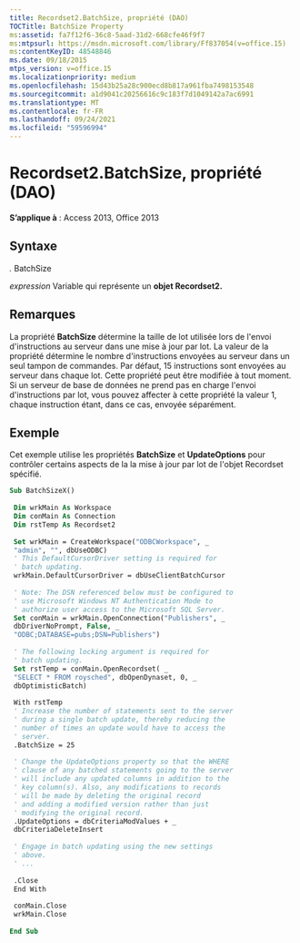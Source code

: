 ```yaml
---
title: Recordset2.BatchSize, propriété (DAO)
TOCTitle: BatchSize Property
ms:assetid: fa7f12f6-36c8-5aad-31d2-668cfe46f9f7
ms:mtpsurl: https://msdn.microsoft.com/library/Ff837054(v=office.15)
ms:contentKeyID: 48548846
ms.date: 09/18/2015
mtps_version: v=office.15
ms.localizationpriority: medium
ms.openlocfilehash: 15d43b25a28c900ecd8b817a961fba7498153548
ms.sourcegitcommit: a1d9041c20256616c9c183f7d1049142a7ac6991
ms.translationtype: MT
ms.contentlocale: fr-FR
ms.lasthandoff: 09/24/2021
ms.locfileid: "59596994"
---
```

# <a name="recordset2batchsize-property-dao"></a>Recordset2.BatchSize, propriété (DAO)


**S’applique à** : Access 2013, Office 2013

## <a name="syntax"></a>Syntaxe

*.* BatchSize

*expression* Variable qui représente un **objet Recordset2.**

## <a name="remarks"></a>Remarques

La propriété **BatchSize** détermine la taille de lot utilisée lors de l'envoi d'instructions au serveur dans une mise à jour par lot. La valeur de la propriété détermine le nombre d'instructions envoyées au serveur dans un seul tampon de commandes. Par défaut, 15 instructions sont envoyées au serveur dans chaque lot. Cette propriété peut être modifiée à tout moment. Si un serveur de base de données ne prend pas en charge l'envoi d'instructions par lot, vous pouvez affecter à cette propriété la valeur 1, chaque instruction étant, dans ce cas, envoyée séparément.

## <a name="example"></a>Exemple

Cet exemple utilise les propriétés **BatchSize** et **UpdateOptions** pour contrôler certains aspects de la la mise à jour par lot de l'objet Recordset spécifié.

```vb
Sub BatchSizeX() 
 
 Dim wrkMain As Workspace 
 Dim conMain As Connection 
 Dim rstTemp As Recordset2 
 
 Set wrkMain = CreateWorkspace("ODBCWorkspace", _ 
 "admin", "", dbUseODBC) 
 ' This DefaultCursorDriver setting is required for 
 ' batch updating. 
 wrkMain.DefaultCursorDriver = dbUseClientBatchCursor 
 
 ' Note: The DSN referenced below must be configured to 
 ' use Microsoft Windows NT Authentication Mode to 
 ' authorize user access to the Microsoft SQL Server. 
 Set conMain = wrkMain.OpenConnection("Publishers", _ 
 dbDriverNoPrompt, False, _ 
 "ODBC;DATABASE=pubs;DSN=Publishers") 
 
 ' The following locking argument is required for 
 ' batch updating. 
 Set rstTemp = conMain.OpenRecordset( _ 
 "SELECT * FROM roysched", dbOpenDynaset, 0, _ 
 dbOptimisticBatch) 
 
 With rstTemp 
 ' Increase the number of statements sent to the server 
 ' during a single batch update, thereby reducing the 
 ' number of times an update would have to access the 
 ' server. 
 .BatchSize = 25 
 
 ' Change the UpdateOptions property so that the WHERE 
 ' clause of any batched statements going to the server 
 ' will include any updated columns in addition to the 
 ' key column(s). Also, any modifications to records 
 ' will be made by deleting the original record 
 ' and adding a modified version rather than just 
 ' modifying the original record. 
 .UpdateOptions = dbCriteriaModValues + _ 
 dbCriteriaDeleteInsert 
 
 ' Engage in batch updating using the new settings 
 ' above. 
 ' ... 
 
 .Close 
 End With 
 
 conMain.Close 
 wrkMain.Close 
 
End Sub 
 
```

